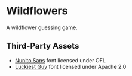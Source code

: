 # Wildflowers

A wildflower guessing game.


## Third-Party Assets

- [Nunito Sans](https://fonts.google.com/specimen/Nunito+Sans) font licensed under OFL
- [Luckiest Guy](https://fonts.google.com/specimen/Luckiest+Guy) font licensed under Apache 2.0